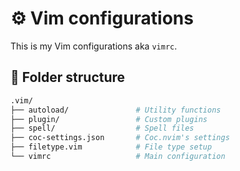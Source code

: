 # ⚙️ Vim configurations

This is my Vim configurations aka `vimrc`.

## 📁 Folder structure

```sh
.vim/
├── autoload/               # Utility functions
├── plugin/                 # Custom plugins
├── spell/                  # Spell files
├── coc-settings.json       # Coc.nvim's settings
├── filetype.vim            # File type setup
└── vimrc                   # Main configuration
```
